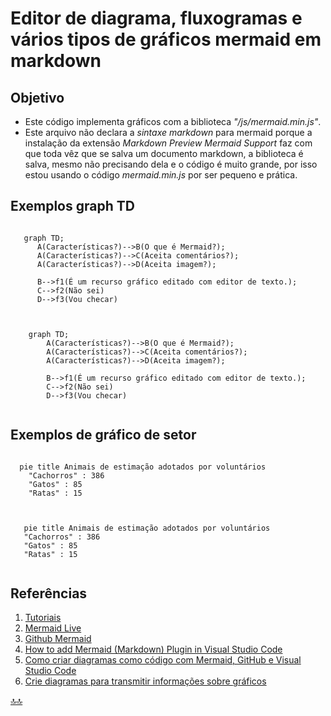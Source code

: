 <div class="header" id="myHeader">
  <div class="navbar" w3-include-html="/menu.inc"> </div>
</div>
<div class="title"><script> document.write(document.title);</script></div>  
<main>

<script type="application/x-javascript" src="/js/mermaid.min.js"></script>
<!-- 
Esse pacote mermaid é completo porém ocupa quase 1 mg de código
<script type="application/x-javascript" src="/js/bierner.markdown-mermaid.js"></script> -->

<span id="topo"><span>

# Editor de diagrama, fluxogramas e vários tipos de gráficos mermaid em markdown

## Objetivo

- Este código implementa gráficos com a biblioteca _"/js/mermaid.min.js"_.
- Este arquivo não declara a _sintaxe markdown_ para mermaid porque a instalação da extensão _Markdown Preview Mermaid Support_ faz com que toda vêz que se salva um documento markdown, a biblioteca é salva, mesmo não precisando dela e o código é muito grande, por isso estou usando o código _mermaid.min.js_ por ser pequeno e prática.

## Exemplos graph TD

  ```mermaid

     graph TD;
        A(Características?)-->B(O que é Mermaid?);    
        A(Características?)-->C(Aceita comentários?); 
        A(Características?)-->D(Aceita imagem?); 

        B-->f1(É um recurso gráfico editado com editor de texto.);
        C-->f2(Não sei)
        D-->f3(Vou checar)

  ```

  <pre><code class="language-mermaid"><div class="mermaid">

    graph TD;
        A(Características?)-->B(O que é Mermaid?);    
        A(Características?)-->C(Aceita comentários?); 
        A(Características?)-->D(Aceita imagem?); 

        B-->f1(É um recurso gráfico editado com editor de texto.);
        C-->f2(Não sei)
        D-->f3(Vou checar)

</div></code></pre>

## Exemplos de gráfico de setor

  ```mermaid

    pie title Animais de estimação adotados por voluntários
      "Cachorros" : 386
      "Gatos" : 85
      "Ratas" : 15
  
  ```

<pre><code class="language-mermaid"><div class="mermaid">

   pie title Animais de estimação adotados por voluntários
   "Cachorros" : 386
   "Gatos" : 85
   "Ratas" : 15

</div></code></pre>

## Referências

1. [Tutoriais](https://mermaid.js.org/config/Tutorials.html)
2. [Mermaid Live](https://mermaid.live/edit#pako:eNp10VFrwyAQB_CvIvfc9APkrUQZgXUZJi0UfHF6XYUkFqeFEfPdZ5aErR3zzeN3_5NzAGU1Qg7oqJHvTnaiJ-kUh7qp9oyTMW63cSCUPZdHxk_ZjlLO6prk5CI_HmyMWWYHUnGaLjm5tlLhP6Z8OVZlwZIS0Br51iI5Wydg1n-mPSQ7VGhua_aaNaH4g5S9oVvIXPsNsrJh-6RMr9qg16hXXtFD0WTFrmFPFT-tLUv9O7X30vT3_u59a7IA6zQ61GmGANhAh66TRqdlD1O3AH_BDgVMVONZhtZPCxgTlcHb-rNXkHsXcAPhqqXH5Yfm4vgFrhOHgA)
3. [Github Mermaid](https://github.com/mermaid-js/mermaid)
4. [How to add Mermaid (Markdown) Plugin in Visual Studio Code](https://www.youtube.com/watch?v=p4lk9o5WDeY)
5. [Como criar diagramas como código com Mermaid, GitHub e Visual Studio Code](https://www.freecodecamp.org/news/diagrams-as-code-with-mermaid-github-and-vs-code/)
6. [Crie diagramas para transmitir informações sobre gráficos](https://docs.github.com/pt/get-started/writing-on-github/working-with-advanced-formatting/creating-diagrams)

</main>

[🔝🔝](#topo "Retorna ao topo")